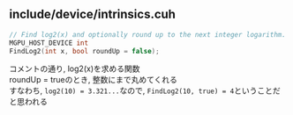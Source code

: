 ## include/device/intrinsics.cuh

```C++
// Find log2(x) and optionally round up to the next integer logarithm.
MGPU_HOST_DEVICE int
FindLog2(int x, bool roundUp = false);
```

コメントの通り, log2(x)を求める関数  
roundUp = trueのとき, 整数にまで丸めてくれる  
すなわち, `log2(10) = 3.321...`なので, `FindLog2(10, true) = 4`ということだと思われる
